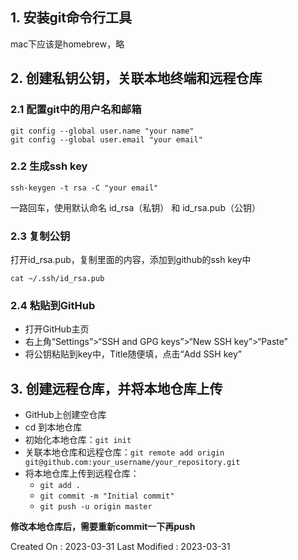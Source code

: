 
## 1. 安装git命令行工具

mac下应该是homebrew，略

## 2. 创建私钥公钥，关联本地终端和远程仓库

### 2.1 配置git中的用户名和邮箱

```
git config --global user.name "your name"
git config --global user.email "your email"
```

### 2.2 生成ssh key

```
ssh-keygen -t rsa -C "your email"
```

一路回车，使用默认命名 id_rsa（私钥） 和 id_rsa.pub（公钥）

### 2.3 复制公钥

打开id_rsa.pub，复制里面的内容，添加到github的ssh key中

```
cat ~/.ssh/id_rsa.pub
```

### 2.4 粘贴到GitHub

- 打开GitHub主页
- 右上角“Settings”>“SSH and GPG keys”>“New SSH key”>“Paste”
- 将公钥粘贴到key中，Title随便填，点击“Add SSH key”

## 3. 创建远程仓库，并将本地仓库上传

- GitHub上创建空仓库
- cd 到本地仓库
- 初始化本地仓库：```git init```
- 关联本地仓库和远程仓库：```git remote add origin git@github.com:your_username/your_repository.git```
- 将本地仓库上传到远程仓库：
  - ```git add .```
  - ```git commit -m "Initial commit"```
  - ```git push -u origin master```

**修改本地仓库后，需要重新commit一下再push**






Created On : 2023-03-31
Last Modified : 2023-03-31